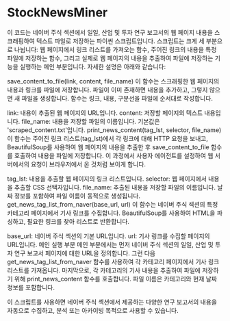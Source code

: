 # StockNewsMiner

이 코드는 네이버 주식 섹션에서 일일, 산업 및 투자 연구 보고서의 웹 페이지 내용을 스크래핑하여 텍스트 파일로 저장하는 파이썬 스크립트입니다. 스크립트는 크게 세 부분으로 나뉩니다: 웹 페이지에서 링크 리스트를 가져오는 함수, 주어진 링크의 내용을 특정 파일에 저장하는 함수, 그리고 실제로 웹 페이지의 내용을 추출하여 파일에 저장하는 기능을 실행하는 메인 부분입니다. 자세한 설명은 아래와 같습니다:

save_content_to_file(link, content, file_name)
이 함수는 스크래핑한 웹 페이지의 내용과 링크를 파일에 저장합니다. 파일이 이미 존재하면 내용을 추가하고, 그렇지 않으면 새 파일을 생성합니다. 함수는 링크, 내용, 구분선을 파일에 순서대로 작성합니다.

link: 내용이 추출된 웹 페이지의 URL입니다.
content: 저장할 페이지의 텍스트 내용입니다.
file_name: 내용을 저장할 파일의 이름입니다. 기본값은 'scraped_content.txt'입니다.
print_news_content(tag_lst, selector, file_name)
이 함수는 주어진 링크 리스트(tag_lst)에서 각 링크에 대해 HTTP 요청을 보내고, BeautifulSoup를 사용하여 웹 페이지의 내용을 추출한 후 save_content_to_file 함수를 호출하여 내용을 파일에 저장합니다. 이 과정에서 사용자 에이전트를 설정하여 웹 서버에서의 요청이 브라우저에서 온 것처럼 보이게 합니다.

tag_lst: 내용을 추출할 웹 페이지의 링크 리스트입니다.
selector: 웹 페이지에서 내용을 추출할 CSS 선택자입니다.
file_name: 추출된 내용을 저장할 파일의 이름입니다. 날짜 정보를 포함하여 파일 이름이 동적으로 생성됩니다.
get_news_tag_list_from_naver(base_url, url)
이 함수는 네이버 주식 섹션의 특정 카테고리 페이지에서 기사 링크를 수집합니다. BeautifulSoup를 사용하여 HTML을 파싱하고, 필요한 링크를 찾아 리스트로 반환합니다.

base_url: 네이버 주식 섹션의 기본 URL입니다.
url: 기사 링크를 수집할 페이지의 URL입니다.
메인 실행 부분
메인 부분에서는 먼저 네이버 주식 섹션의 일일, 산업 및 투자 연구 보고서 페이지에 대한 URL을 정의합니다. 그런 다음 get_news_tag_list_from_naver 함수를 사용하여 각 카테고리 페이지에서 기사 링크 리스트를 가져옵니다. 마지막으로, 각 카테고리의 기사 내용을 추출하여 파일에 저장하기 위해 print_news_content 함수를 호출합니다. 파일 이름은 카테고리와 현재 날짜 정보를 포함합니다.

이 스크립트를 사용하면 네이버 주식 섹션에서 제공하는 다양한 연구 보고서의 내용을 자동으로 수집하고, 분석 또는 아카이빙 목적으로 사용할 수 있습니다.
